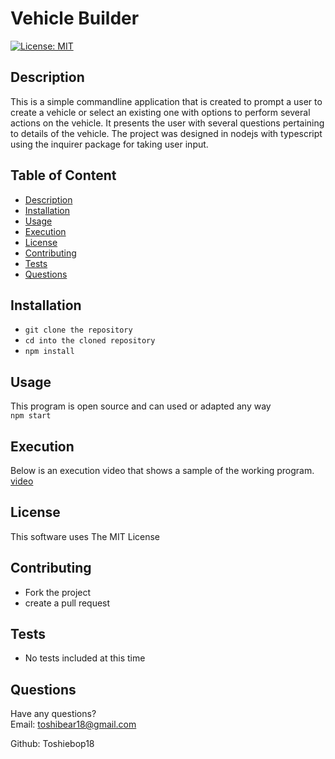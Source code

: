 # Vehicle Builder  
  
[![License: MIT](https://img.shields.io/badge/License-MIT-yellow.svg)](https://opensource.org/licenses/MIT)  
## Description
This is a simple commandline application that is created to prompt a user to create a vehicle or select an existing one with options to perform several actions on the vehicle. It presents the user with several questions pertaining to details of the vehicle. The project was designed in nodejs with typescript using the inquirer package for taking user input.

## Table of Content  

- [Description](#description)
- [Installation](#installation)
- [Usage](#usage)
- [Execution](#execution)
- [License](#license)
- [Contributing](#contributing)
- [Tests](#tests)
- [Questions](#questions)  
  
## Installation  
 - `git clone the repository`  
 - `cd into the cloned repository`  
 - `npm install`  
## Usage  

  This program is open source and can used or adapted any way  
  `npm start`  

## Execution  
  Below is an execution video that shows a sample of the working program.  
  [video](./video/execution_video.mp4)

## License  

This software uses The MIT License  
## Contributing  
 - Fork the project  
 - create a pull request  
## Tests  
 - No tests included at this time  
## Questions  
Have any questions?  
Email: toshibear18@gmail.com 

Github: Toshiebop18
